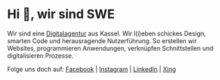# Hi 👋, wir sind SWE

Wir sind eine [Digitalagentur](https://smart-web-elements.com) aus Kassel. Wir l(i)eben schickes Design, smarten Code und herausragende Nutzerführung. So
erstellen wir Websites, programmieren Anwendungen, verknüpfen Schnittstellen und digitalisieren Prozesse.

Folge uns doch auf:
[Facebook](https://www.facebook.com/smartwebelements/) |
[Instagram](https://www.instagram.com/smartwebelements/) |
[LinkedIn](https://de.linkedin.com/company/smartwebelements/) |
[Xing](https://www.xing.com/pages/smartwebelements/)